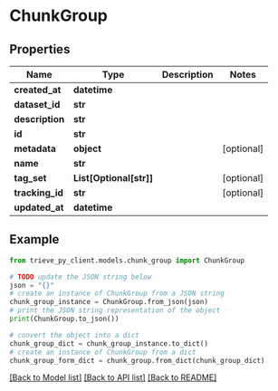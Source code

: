 # ChunkGroup


## Properties

Name | Type | Description | Notes
------------ | ------------- | ------------- | -------------
**created_at** | **datetime** |  | 
**dataset_id** | **str** |  | 
**description** | **str** |  | 
**id** | **str** |  | 
**metadata** | **object** |  | [optional] 
**name** | **str** |  | 
**tag_set** | **List[Optional[str]]** |  | [optional] 
**tracking_id** | **str** |  | [optional] 
**updated_at** | **datetime** |  | 

## Example

```python
from trieve_py_client.models.chunk_group import ChunkGroup

# TODO update the JSON string below
json = "{}"
# create an instance of ChunkGroup from a JSON string
chunk_group_instance = ChunkGroup.from_json(json)
# print the JSON string representation of the object
print(ChunkGroup.to_json())

# convert the object into a dict
chunk_group_dict = chunk_group_instance.to_dict()
# create an instance of ChunkGroup from a dict
chunk_group_form_dict = chunk_group.from_dict(chunk_group_dict)
```
[[Back to Model list]](../README.md#documentation-for-models) [[Back to API list]](../README.md#documentation-for-api-endpoints) [[Back to README]](../README.md)


